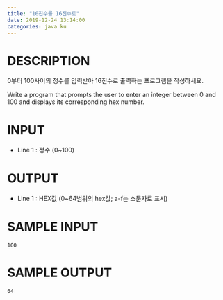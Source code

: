 ```yaml
---
title: "10진수를 16진수로"
date: 2019-12-24 13:14:00
categories: java ku
---
```


# DESCRIPTION
0부터 100사이의 정수를 입력받아 16진수로 출력하는 프로그램을 작성하세요.

Write a program that prompts the user to enter an integer between 0 and 100 and displays its corresponding hex number.

 

# INPUT
* Line 1 : 정수 (0~100)

 

# OUTPUT
* Line 1 : HEX값 (0~64범위의 hex값; a-f는 소문자로 표시)

 

# SAMPLE INPUT
```
100
```

# SAMPLE OUTPUT
```
64
```

<script src="https://gist.github.com/DetegiCE/3ad6cdc41bf0c585e4103d24a0a7b99d.js"></script>

